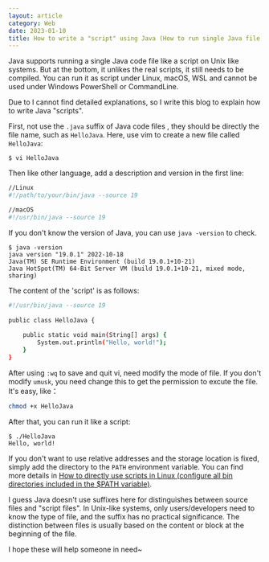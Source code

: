 ```yaml
---
layout: article
category: Web
date: 2023-01-10
title: How to write a "script" using Java (How to run single Java file like script)
---
```

<!-- excerpt-start -->
Java supports running a single Java code file like a script on Unix like systems. But at the bottom, it unlikes the real scripts, it still needs to be compiled. You can run it as script under Linux, macOS, WSL and cannot be used under Windows PowerShell or CommandLine.

Due to I cannot find detailed explanations, so I write this blog to explain how to write Java "scripts".

First, not use the `.java` suffix of Java code files , they should be directly the file name, such as `HelloJava`. Here, use vim to create a new file called `HelloJava`:

```
$ vi HelloJava
```

Then like other language, add a description and version in the first line:

```bash
//Linux
#!/path/to/your/bin/java --source 19

//macOS
#!/usr/bin/java --source 19
```

If you don't know the version of Java, you can use `java -version` to check.

```
$ java -version
java version "19.0.1" 2022-10-18
Java(TM) SE Runtime Environment (build 19.0.1+10-21)
Java HotSpot(TM) 64-Bit Server VM (build 19.0.1+10-21, mixed mode, sharing)
```

The content of the 'script' is as follows:

```bash
#!/usr/bin/java --source 19
 
public class HelloJava {
 
    public static void main(String[] args) {
        System.out.println("Hello, world!");
    }
}
```

After using `:wq` to save and quit vi, need modify the mode of file. If you don't modify `umusk`, you need change this to get the permission to excute the file. It's easy, like：

```bash
chmod +x HelloJava
```
After that, you can run it like a script:

```
$ ./HelloJava
Hello, world!
```

If you don't want to use relative addresses and the storage location is fixed, simply add the directory to the `PATH` environment variable. You can find more details in [How to directly use scripts in Linux (configure all bin directories included in the $PATH variable)](https://zhonguncle.github.io/blogs/8e8b0e450e6d5457740a6379c3b723b6.html).


I guess Java doesn't use suffixes here for distinguishes between source files and "script files". In Unix-like systems, only users/developers need to know the type of file, and the suffix has no practical significance. The distinction between files is usually based on the content or block at the beginning of the file.

I hope these will help someone in need~